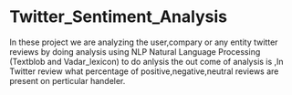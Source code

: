 # Twitter_Sentiment_Analysis
In these project we are analyzing the user,compary or any entity twitter reviews by doing analysis using NLP Natural Language Processing (Textblob and Vadar_lexicon) to do anlysis the out come of analysis is ,In Twitter review what percentage of  positive,negative,neutral reviews are present on perticular handeler. 
